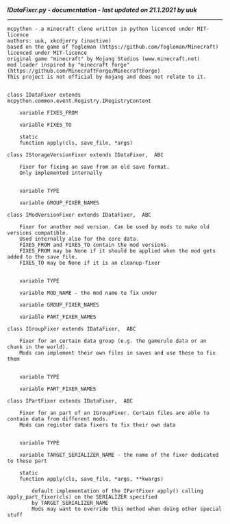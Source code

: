 ***IDataFixer.py - documentation - last updated on 21.1.2021 by uuk***
___

    mcpython - a minecraft clone written in python licenced under MIT-licence
    authors: uuk, xkcdjerry (inactive)
    based on the game of fogleman (https://github.com/fogleman/Minecraft) licenced under MIT-licence
    original game "minecraft" by Mojang Studios (www.minecraft.net)
    mod loader inspired by "minecraft forge" (https://github.com/MinecraftForge/MinecraftForge)
    This project is not official by mojang and does not relate to it.


    class IDataFixer extends mcpython.common.event.Registry.IRegistryContent

        variable FIXES_FROM

        variable FIXES_TO

        static
        function apply(cls, save_file, *args)

    class IStorageVersionFixer extends IDataFixer,  ABC
        
        Fixer for fixing an save from an old save format.
        Only implemented internally


        variable TYPE

        variable GROUP_FIXER_NAMES

    class IModVersionFixer extends IDataFixer,  ABC
        
        Fixer for another mod version. Can be used by mods to make old versions compatible.
        Used internally also for the core data.
        FIXES_FROM and FIXES_TO contain the mod versions.
        FIXES_FROM may be None if it should be applied when the mod gets added to the save file.
        FIXES_TO may be None if it is an cleanup-fixer


        variable TYPE

        variable MOD_NAME - the mod name to fix under

        variable GROUP_FIXER_NAMES

        variable PART_FIXER_NAMES

    class IGroupFixer extends IDataFixer,  ABC
        
        Fixer for an certain data group (e.g. the gamerule data or an chunk in the world).
        Mods can implement their own files in saves and use these to fix them


        variable TYPE

        variable PART_FIXER_NAMES

    class IPartFixer extends IDataFixer,  ABC
        
        Fixer for an part of an IGroupFixer. Certain files are able to contain data from different mods.
        Mods can register data fixers to fix their own data


        variable TYPE

        variable TARGET_SERIALIZER_NAME - the name of the fixer dedicated to these part

        static
        function apply(cls, save_file, *args, **kwargs)
            
            default implementation of the IPartFixer apply() calling apply_part_fixer(cls) on the SERIALIZER specified
            by TARGET_SERIALIZER_NAME
            Mods may want to override this method when doing other special stuff
